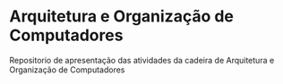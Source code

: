 # Arquitetura e Organização de Computadores
Repositorio de apresentação das atividades da cadeira de Arquitetura e Organização de Computadores
